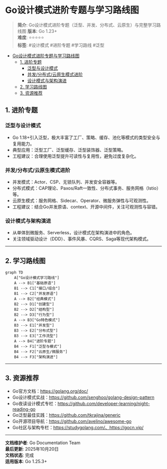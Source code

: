 ﻿# Go设计模式进阶专题与学习路线图

> **简介**: Go设计模式进阶专题（泛型、并发、分布式、云原生）与完整学习路线图
> **版本**: Go 1.23+  
> **难度**: ⭐⭐⭐⭐⭐  
> **标签**: #设计模式 #进阶专题 #学习路线 #泛型

<!-- TOC START -->
- [Go设计模式进阶专题与学习路线图](#go设计模式进阶专题与学习路线图)
  - [1. 进阶专题](#1-进阶专题)
    - [泛型与设计模式](#泛型与设计模式)
    - [并发/分布式/云原生模式进阶](#并发分布式云原生模式进阶)
    - [设计模式与架构演进](#设计模式与架构演进)
  - [2. 学习路线图](#2-学习路线图)
  - [3. 资源推荐](#3-资源推荐)
<!-- TOC END -->

## 1. 进阶专题

### 泛型与设计模式

- Go 1.18+引入泛型，极大丰富了工厂、策略、缓存、池化等模式的类型安全与复用能力。
- 典型应用：泛型工厂、泛型缓存、泛型装饰器、泛型策略。
- 工程建议：合理使用泛型提升可读性与复用性，避免过度复杂化。

### 并发/分布式/云原生模式进阶

- 并发模式：Actor、CSP、无锁队列、并发安全容器等。
- 分布式模式：CAP理论、Paxos/Raft一致性、分布式事务、服务网格（Istio）等。
- 云原生模式：服务网格、Sidecar、Operator、微服务弹性与可观测性。
- 工程建议：结合Go并发原语、context、开源中间件，关注可观测性与容错。

### 设计模式与架构演进

- 从单体到微服务、Serverless，设计模式在架构演进中的角色。
- 关注领域驱动设计（DDD）、事件风暴、CQRS、Saga等现代架构模式。

---

## 2. 学习路线图

```mermaid
graph TD
    A["Go设计模式学习路线"]
    A --> B1["基础原语"]
    B1 --> C1["接口/组合"]
    B1 --> C2["并发原语"]
    A --> B2["经典模式"]
    B2 --> D1["创建型"]
    B2 --> D2["结构型"]
    B2 --> D3["行为型"]
    A --> B3["Go特色模式"]
    B3 --> E1["并发型"]
    B3 --> E2["分布式型"]
    B3 --> E3["工作流型"]
    A --> B4["进阶专题"]
    B4 --> F1["泛型与模式"]
    B4 --> F2["云原生/微服务"]
    B4 --> F3["架构演进"]

```

---

## 3. 资源推荐

- Go官方文档：<https://golang.org/doc/>
- Go设计模式实战：<https://github.com/senghoo/golang-design-pattern>
- Go夜读设计模式专栏：<https://github.com/developer-learning/night-reading-go>
- Go泛型最佳实践：<https://github.com/tkrajina/generic>
- Go开源项目导航：<https://github.com/avelino/awesome-go>
- Go社区与架构专栏：<https://studygolang.com/、https://gocn.vip/>

---

**文档维护者**: Go Documentation Team  
**最后更新**: 2025年10月20日  
**文档状态**: 完成  
**适用版本**: Go 1.25.3+
